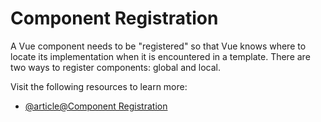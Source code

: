 # Component Registration

A Vue component needs to be "registered" so that Vue knows where to locate its implementation when it is encountered in a template. There are two ways to register components: global and local.

Visit the following resources to learn more:

- [@article@Component Registration](https://vuejs.org/guide/components/registration.html)
